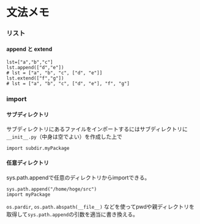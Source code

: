 文法メモ
========

### リスト 
#### append と extend
    lst=["a","b","c"]
    lst.append(["d","e"])
    # lst = ["a", "b", "c", ["d", "e"]]
    lst.extend(["f","g"])
    # lst = ["a", "b", "c", ["d", "e"], "f", "g"]
    
### import
#### サブディレクトリ
サブディレクトリにあるファイルをインポートするにはサブディレクトリに`__init__.py`（中身は空でよい）を作成した上で

    import subdir.myPackage

#### 任意ディレクトリ
sys.path.appendで任意のディレクトリからimportできる。

    sys.path.append("/home/hoge/src")
    import myPackage

`os.pardir`, `os.path.abspath(__file__)` などを使ってpwdや親ディレクトリを取得して`sys.path.append`の引数を適当に書き換える。
